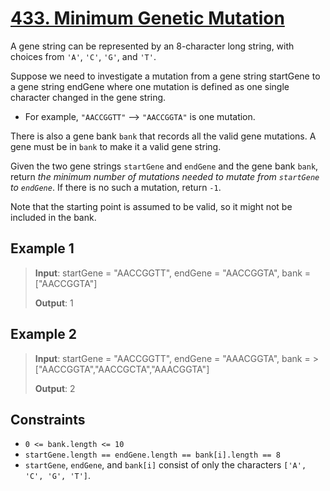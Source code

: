 # [433. Minimum Genetic Mutation](https://leetcode.com/problems/minimum-genetic-mutation/description)

A gene string can be represented by an 8-character long string, with choices from `'A'`, `'C'`, `'G'`, and `'T'`.

Suppose we need to investigate a mutation from a gene string startGene to a gene string endGene where one mutation is defined as one single character changed in the gene string.

- For example, `"AACCGGTT"` --> `"AACCGGTA"` is one mutation.

There is also a gene bank `bank` that records all the valid gene mutations. A gene must be in `bank` to make it a valid gene string.

Given the two gene strings `startGene` and `endGene` and the gene bank `bank`, return *the minimum number of mutations needed to mutate from `startGene` to `endGene`*. If there is no such a mutation, return `-1`.

Note that the starting point is assumed to be valid, so it might not be included in the bank.

## Example 1

> **Input**: startGene = "AACCGGTT", endGene = "AACCGGTA", bank = ["AACCGGTA"]
>
> **Output**: 1

## Example 2

> **Input**: startGene = "AACCGGTT", endGene = "AAACGGTA", bank = >["AACCGGTA","AACCGCTA","AAACGGTA"]
>
> **Output**: 2

## Constraints

- `0 <= bank.length <= 10`
- `startGene.length == endGene.length == bank[i].length == 8`
- `startGene`, `endGene`, and `bank[i]` consist of only the characters `['A', 'C', 'G', 'T']`.
